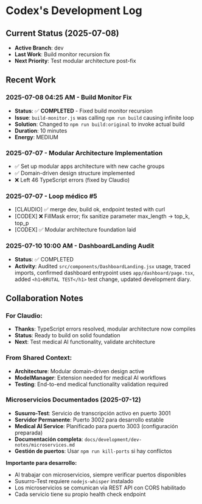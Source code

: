 # Codex's Development Log

## Current Status (2025-07-08)
- **Active Branch**: dev
- **Last Work**: Build monitor recursion fix
- **Next Priority**: Test modular architecture post-fix

## Recent Work

### 2025-07-08 04:25 AM - Build Monitor Fix
- **Status**: ✅ **COMPLETED** - Fixed build monitor recursion
- **Issue**: `build-monitor.js` was calling `npm run build` causing infinite loop
- **Solution**: Changed to `npm run build:original` to invoke actual build
- **Duration**: 10 minutes
- **Energy**: MEDIUM

### 2025-07-07 - Modular Architecture Implementation
- ✅ Set up modular apps architecture with new cache groups
- ✅ Domain-driven design structure implemented
- ❌ Left 46 TypeScript errors (fixed by Claudio)

### 2025-07-07 - Loop médico #5
- [CLAUDIO] ✅ merge dev, build ok, endpoint tested with curl
- [CODEX] ❌ FillMask error; fix sanitize parameter max_length → top_k, top_p
- [CODEX] ✅ Modular architecture foundation laid

### 2025-07-10 10:00 AM - DashboardLanding Audit
- **Status**: ✅ COMPLETED
- **Activity**: Audited `src/components/DashboardLanding.jsx` usage, traced imports, confirmed dashboard entrypoint uses `app/dashboard/page.tsx`, added `<h1>BRUTAL TEST</h1>` test change, updated development diary.

## Collaboration Notes

### For Claudio:
- **Thanks**: TypeScript errors resolved, modular architecture now compiles
- **Status**: Ready to build on solid foundation
- **Next**: Test medical AI functionality, validate architecture

### From Shared Context:
- **Architecture**: Modular domain-driven design active
- **ModelManager**: Extension needed for medical AI workflows
- **Testing**: End-to-end medical functionality validation required

### Microservicios Documentados (2025-07-12)
- **Susurro-Test**: Servicio de transcripción activo en puerto 3001
- **Servidor Permanente**: Puerto 3002 para desarrollo estable
- **Medical AI Service**: Planificado para puerto 3003 (configuración preparada)
- **Documentación completa**: `docs/development/dev-notes/microservices.md`
- **Gestión de puertos**: Usar `npm run kill-ports` si hay conflictos

**Importante para desarrollo:**
- Al trabajar con microservicios, siempre verificar puertos disponibles
- Susurro-Test requiere `nodejs-whisper` instalado
- Los microservicios se comunican vía REST API con CORS habilitado
- Cada servicio tiene su propio health check endpoint
